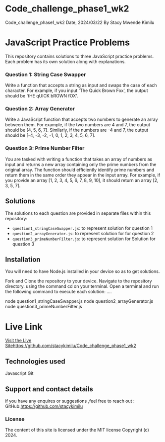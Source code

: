 # Code_challenge_phase1_wk2
Code_challenge_phase1_wk2
Date, 2024/03/22
By Stacy Mwende Kimilu
# JavaScript Practice Problems

This repository contains solutions to three JavaScript practice problems. Each problem has its own solution along with explanations.


### Question 1: String Case Swapper
Write a function that accepts a string as input and swaps the case of each character. For example, if you input 'The Quick Brown Fox', the output should be 'tHE qUICK bROWN fOX'.

### Question 2: Array Generator
Write a JavaScript function that accepts two numbers to generate an array between them. For example, if the two numbers are 4 and 7, the output should be [4, 5, 6, 7]. Similarly, if the numbers are -4 and 7, the output should be [-4, -3, -2, -1, 0, 1, 2, 3, 4, 5, 6, 7].

### Question 3: Prime Number Filter
You are tasked with writing a function that takes an array of numbers as input and returns a new array containing only the prime numbers from the original array. The function should efficiently identify prime numbers and return them in the same order they appear in the input array. For example, if you provide an array [1, 2, 3, 4, 5, 6, 7, 8, 9, 10], it should return an array [2, 3, 5, 7].

## Solutions

The solutions to each question are provided in separate files within this repository:
- `question1_stringCaseSwapper.js`: to represent solution for question 1
- `question2_arrayGenerator.js`: to represent solution for for question 2
- `question3_primeNumberFilter.js`: to represent solution for Solution for question 3

## Installation
You will need to have Node.js installed in your device so as to get solutions.

Fork and Clone the repository to your device.
Navigate to the repository directory. using the command cd on your terminal.
Open a terminal and run the following command to execute each solution: ....


node question1_stringCaseSwapper.js
node question2_arrayGenerator.js
node question3_primeNumberFilter.js

# Live Link
[Visit the Live Site]()https://github.com/stacykimilu/Code_challenge_phase1_wk2


## Technologies used
Javascript
Git

## Support and contact details
if you have any enquires or suggestions ,feel free to reach out :
GitHub:https://github.com/stacykimilu
### License
The content of this site is licensed under the MIT license
Copyright (c) 2024.

